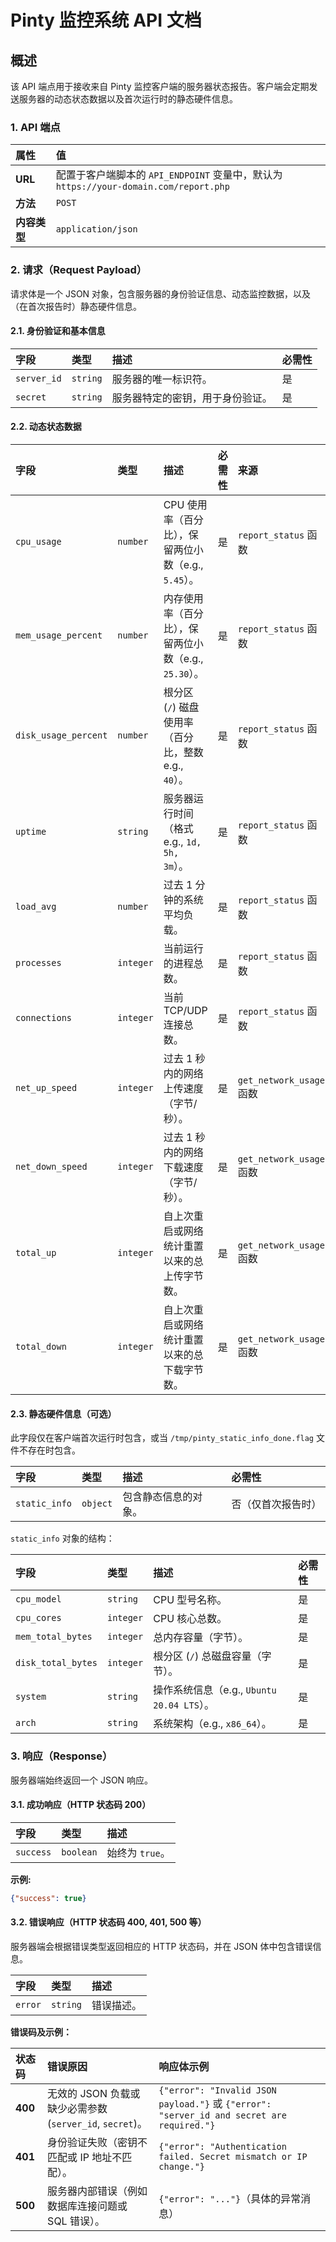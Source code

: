 # Pinty 监控系统 API 文档

## 概述

该 API 端点用于接收来自 Pinty 监控客户端的服务器状态报告。客户端会定期发送服务器的动态状态数据以及首次运行时的静态硬件信息。

### 1\. API 端点

| 属性 | 值 |
| :--- | :--- |
| **URL** | 配置于客户端脚本的 `API_ENDPOINT` 变量中，默认为 `https://your-domain.com/report.php` |
| **方法** | `POST` |
| **内容类型** | `application/json` |

### 2\. 请求（Request Payload）

请求体是一个 JSON 对象，包含服务器的身份验证信息、动态监控数据，以及（在首次报告时）静态硬件信息。

#### 2.1. 身份验证和基本信息

| 字段 | 类型 | 描述 | 必需性 |
| :--- | :--- | :--- | :--- |
| `server_id` | `string` | 服务器的唯一标识符。 | 是 |
| `secret` | `string` | 服务器特定的密钥，用于身份验证。 | 是 |

#### 2.2. 动态状态数据

| 字段 | 类型 | 描述 | 必需性 | 来源 |
| :--- | :--- | :--- | :--- | :--- |
| `cpu_usage` | `number` | CPU 使用率（百分比），保留两位小数（e.g., `5.45`）。 | 是 | `report_status` 函数 |
| `mem_usage_percent` | `number` | 内存使用率（百分比），保留两位小数（e.g., `25.30`）。 | 是 | `report_status` 函数 |
| `disk_usage_percent` | `number` | 根分区 (`/`) 磁盘使用率（百分比，整数 e.g., `40`）。 | 是 | `report_status` 函数 |
| `uptime` | `string` | 服务器运行时间（格式 e.g., `1d, 5h, 3m`）。 | 是 | `report_status` 函数 |
| `load_avg` | `number` | 过去 1 分钟的系统平均负载。 | 是 | `report_status` 函数 |
| `processes` | `integer` | 当前运行的进程总数。 | 是 | `report_status` 函数 |
| `connections` | `integer` | 当前 TCP/UDP 连接总数。 | 是 | `report_status` 函数 |
| `net_up_speed` | `integer` | 过去 1 秒内的网络上传速度（字节/秒）。 | 是 | `get_network_usage` 函数 |
| `net_down_speed` | `integer` | 过去 1 秒内的网络下载速度（字节/秒）。 | 是 | `get_network_usage` 函数 |
| `total_up` | `integer` | 自上次重启或网络统计重置以来的总上传字节数。 | 是 | `get_network_usage` 函数 |
| `total_down` | `integer` | 自上次重启或网络统计重置以来的总下载字节数。 | 是 | `get_network_usage` 函数 |

#### 2.3. 静态硬件信息（可选）

此字段仅在客户端首次运行时包含，或当 `/tmp/pinty_static_info_done.flag` 文件不存在时包含。

| 字段 | 类型 | 描述 | 必需性 |
| :--- | :--- | :--- | :--- |
| `static_info` | `object` | 包含静态信息的对象。 | 否（仅首次报告时） |

`static_info` 对象的结构：

| 字段 | 类型 | 描述 | 必需性 |
| :--- | :--- | :--- | :--- |
| `cpu_model` | `string` | CPU 型号名称。 | 是 |
| `cpu_cores` | `integer` | CPU 核心总数。 | 是 |
| `mem_total_bytes` | `integer` | 总内存容量（字节）。 | 是 |
| `disk_total_bytes` | `integer` | 根分区 (`/`) 总磁盘容量（字节）。 | 是 |
| `system` | `string` | 操作系统信息（e.g., `Ubuntu 20.04 LTS`）。 | 是 |
| `arch` | `string` | 系统架构（e.g., `x86_64`）。 | 是 |

### 3\. 响应（Response）

服务器端始终返回一个 JSON 响应。

#### 3.1. 成功响应（HTTP 状态码 200）

| 字段 | 类型 | 描述 |
| :--- | :--- | :--- |
| `success` | `boolean` | 始终为 `true`。 |

**示例:**

```json
{"success": true}
```

#### 3.2. 错误响应（HTTP 状态码 400, 401, 500 等）

服务器端会根据错误类型返回相应的 HTTP 状态码，并在 JSON 体中包含错误信息。

| 字段 | 类型 | 描述 |
| :--- | :--- | :--- |
| `error` | `string` | 错误描述。 |

**错误码及示例：**

| 状态码 | 错误原因 | 响应体示例 |
| :--- | :--- | :--- |
| **400** | 无效的 JSON 负载或缺少必需参数 (`server_id`, `secret`)。 | `{"error": "Invalid JSON payload."}` 或 `{"error": "server_id and secret are required."}` |
| **401** | 身份验证失败（密钥不匹配或 IP 地址不匹配）。 | `{"error": "Authentication failed. Secret mismatch or IP change."}` |
| **500** | 服务器内部错误（例如数据库连接问题或 SQL 错误）。 | `{"error": "..."}`（具体的异常消息） |
